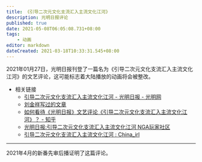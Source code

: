 ```yaml
---
title: 《引导二次元文化支流汇入主流文化江河》
description: 光明日报评论
published: true
date: 2021-05-08T06:05:08.731+08:00
tags:
    - 动画
editor: markdown
dateCreated: 2021-03-18T10:33:31.545+08:00
---
```


2021年01月27日，光明日报刊登了一篇名为《引导二次元文化支流汇入主流文化江河》的文艺评论，这可能标志着大陆播放的动画将会被整改。

+ 相关链接
    + [引导二次元文化支流汇入主流文化江河 - 光明日报 - 光明网](https://web.archive.org/web/20210128170327mp_/https://epaper.gmw.cn/gmrb/html/2021-01/27/nw.D110000gmrb_20210127_2-13.htm)
    + [刘金祥写过的文章](https://archive.is/oJOGM "https://www.google.com/search?q=刘金祥&newwindow=1&tbm=nws")
    + [如何看待《光明日报》文艺评论《引导二次元文化支流汇入主流文化江河》？ - 知乎](https://web.archive.org/web/20210129031039/https://www.zhihu.com/question/441627645)
    + [光明日报:引导二次元文化支流汇入主流文化江河 NGA玩家社区](https://archive.is/ZgJx9 "https://bbs.nga.cn/read.php?tid=25311930")
    + [引导二次元文化支流汇入主流文化江河 : China_irl](https://web.archive.org/web/20210203021725/https://old.reddit.com/r/China_irl/comments/l72b9l/引导二次元文化支流汇入主流文化江河/)

---

2021年4月的新番先审后播证明了这篇评论。
